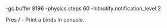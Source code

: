 -gc.buffer 8196 -physics.steps 60 -hitnotify.notification_level 2


Pres / - Print a binds in console.
